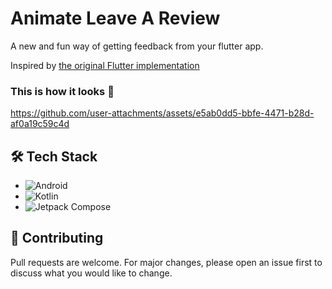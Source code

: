 # Animate Leave A Review

A new and fun way of getting feedback from your flutter app.

Inspired by [the original Flutter implementation](https://github.com/yunweneric/flutter-open-ui/tree/leave_a_review)

### This is how it looks 📸

https://github.com/user-attachments/assets/e5ab0dd5-bbfe-4471-b28d-af0a19c59c4d


## 🛠️ Tech Stack

- ![Android](https://img.shields.io/badge/Android-3DDC84?logo=android&logoColor=white)
- ![Kotlin](https://img.shields.io/badge/Kotlin-0095D5?&logo=kotlin&logoColor=white)
- ![Jetpack Compose](https://img.shields.io/badge/Jetpack%20Compose-01A9DB)


## 🤝 Contributing

Pull requests are welcome. For major changes, please open an issue first to discuss what you would like to change.


